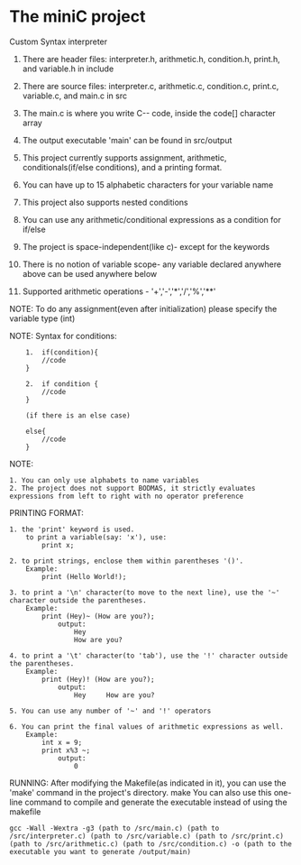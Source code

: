 # The miniC project                                          
Custom Syntax interpreter

1. There are header files: interpreter.h, arithmetic.h, condition.h, print.h, and variable.h in 
   include
   
2. There are source files: interpreter.c, arithmetic.c, condition.c, print.c, variable.c, and main.c in src
 
3. The main.c is where you write C-- code, inside the code[] character array
   
4. The output executable 'main' can be found in src/output

5. This project currently supports assignment, arithmetic, conditionals(if/else conditions), and a printing format.

6. You can have up to 15 alphabetic characters for your variable name

7. This project also supports nested conditions
   
8. You can use any arithmetic/conditional expressions as a condition for if/else

9. The project is space-independent(like c)- except for the keywords
   
10. There is no notion of variable scope- any variable declared anywhere above can be used anywhere below

11. Supported arithmetic operations - '+','-','*','/','%','**'

NOTE: To do any assignment(even after initialization) please specify the variable type (int)

NOTE: Syntax for conditions:


        1.  if(condition){
            //code
        }
       
        2.  if condition {
            //code
        }
        
        (if there is an else case)
        
        else{
            //code
        }

NOTE:

    1. You can only use alphabets to name variables
    2. The project does not support BODMAS, it strictly evaluates expressions from left to right with no operator preference 
    
PRINTING FORMAT:

    1. the 'print' keyword is used.
        to print a variable(say: 'x'), use:
            print x;
            
    2. to print strings, enclose them within parentheses '()'. 
        Example:
            print (Hello World!);
            
    3. to print a '\n' character(to move to the next line), use the '~' character outside the parentheses. 
        Example:
            print (Hey)~ (How are you?);
                output: 
                    Hey
                    How are you?
                    
    4. to print a '\t' character(to 'tab'), use the '!' character outside the parentheses. 
        Example:
            print (Hey)! (How are you?);
                output: 
                    Hey     How are you? 
                    
    5. You can use any number of '~' and '!' operators
    
    6. You can print the final values of arithmetic expressions as well. 
        Example:
            int x = 9;
            print x%3 ~;
                output:
                    0
RUNNING:
After modifying the Makefile(as indicated in it), you can use the 'make' command in the project's directory.
	make
You can also use this one-line command to compile and generate the executable instead of using the makefile

	gcc -Wall -Wextra -g3 (path to /src/main.c) (path to /src/interpreter.c) (path to /src/variable.c) (path to /src/print.c) (path to /src/arithmetic.c) (path to /src/condition.c) -o (path to the executable you want to generate /output/main)

